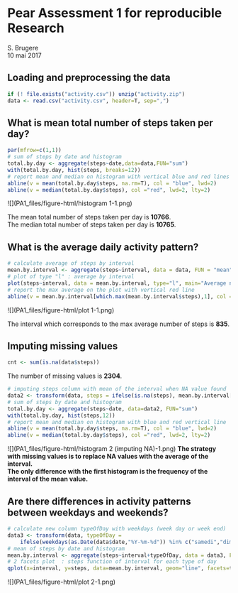 # Pear Assessment 1 for reproducible Research
S. Brugere  
10 mai 2017  


  
## Loading and preprocessing the data

```r
if (! file.exists("activity.csv")) unzip("activity.zip")
data <- read.csv("activity.csv", header=T, sep=",")
```
  
  
## What is mean total number of steps taken per day?

```r
par(mfrow=c(1,1))
# sum of steps by date and histogram
total.by.day <- aggregate(steps~date,data=data,FUN="sum")
with(total.by.day, hist(steps, breaks=12))
# report mean and median on histogram with vertical blue and red lines
abline(v = mean(total.by.day$steps, na.rm=T), col = "blue", lwd=2)
abline(v = median(total.by.day$steps), col ="red", lwd=2, lty=2)
```

![](PA1_files/figure-html/histogram 1-1.png)<!-- -->
  
The mean total number of steps taken per day is **10766**.  
The median total number of steps taken per day is **10765**.  
  
## What is the average daily activity pattern?

```r
# calculate average of steps by interval
mean.by.interval <- aggregate(steps~interval, data = data, FUN = "mean", na.rm = TRUE)
# plot of type "l" : average by interval
plot(steps~interval, data = mean.by.interval, type="l", main="Average number of steps by interval")
# report the max average on the plot with vertical red line
abline(v = mean.by.interval[which.max(mean.by.interval$steps),1], col = "red", lwd = 2)
```

![](PA1_files/figure-html/plot 1-1.png)<!-- -->
  
The interval which corresponds to the max average number of steps is **835**.  
    
## Imputing missing values

```r
cnt <- sum(is.na(data$steps))
```
The number of missing values is **2304**.  


```r
# imputing steps column with mean of the interval when NA value found
data2 <- transform(data, steps = ifelse(is.na(steps), mean.by.interval[,2], data[,1]))
# sum of steps by date and histogram
total.by.day <- aggregate(steps~date, data=data2, FUN="sum")
with(total.by.day, hist(steps,12))
# report mean and median on histogram with blue and red vertical line
abline(v = mean(total.by.day$steps, na.rm=T), col = "blue", lwd=2)
abline(v = median(total.by.day$steps), col ="red", lwd=2, lty=2)
```

![](PA1_files/figure-html/histogram 2 (imputing NA)-1.png)<!-- -->
**The strategy with missing values is to replace NA values with the average of the interval.**  
**The only difference with the first histogram is the frequency of the interval of the mean value.**  
  
## Are there differences in activity patterns between weekdays and weekends?

```r
# calculate new column typeOfDay with weekdays (week day or week end)
data3 <- transform(data, typeOfDay = 
    ifelse(weekdays(as.Date(data$date,"%Y-%m-%d")) %in% c("samedi","dimanche"), "weekend", "weekday"))
# mean of steps by date and histogram
mean.by.interval <- aggregate(steps~interval+typeOfDay, data = data3, FUN = "mean", na.rm = TRUE)
# 2 facets plot  : steps function of interval for each type of day
qplot(x=interval, y=steps, data=mean.by.interval, geom="line", facets=typeOfDay~., main="Average number of steps by interval")
```

![](PA1_files/figure-html/plot 2-1.png)<!-- -->
